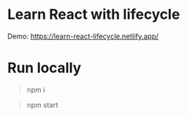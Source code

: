 # Learn React with lifecycle

Demo: https://learn-react-lifecycle.netlify.app/

# Run locally
> npm i

> npm start
